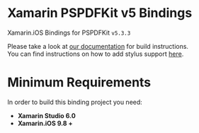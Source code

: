 Xamarin PSPDFKit v5 Bindings
============================

Xamarin.iOS Bindings for PSPDFKit `v5.3.3`

Please take a look at [our documentation](https://pspdfkit.com/guides/ios/current/other-languages/xamarin) for build instructions.  
You can find instructions on how to add stylus support [here](https://pspdfkit.com/guides/ios/current/other-languages/xamarin-stylus-support).

Minimum Requirements
====================

In order to build this binding project you need:

- **Xamarin Studio 6.0**
- **Xamarin.iOS 9.8 +**